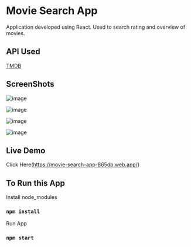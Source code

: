 # Movie Search App

Application developed using React. Used to search rating and overview of movies.

## API Used

[TMDB](https://www.themoviedb.org/)

## ScreenShots

![image](https://user-images.githubusercontent.com/45028951/112044892-3a8f4d00-8b70-11eb-88fc-a129292e34da.png)

![image](https://user-images.githubusercontent.com/45028951/112045398-d15c0980-8b70-11eb-935e-5d8f60751814.png)

![image](https://user-images.githubusercontent.com/45028951/112045511-f0f33200-8b70-11eb-9f11-d2dc2a76e7b3.png)

![image](https://user-images.githubusercontent.com/45028951/112045735-30ba1980-8b71-11eb-8aa0-3031fa74490e.png)

## Live Demo
Click Here(https://movie-search-app-865db.web.app/)

## To Run this App

Install node_modules

### `npm install`

Run App

### `npm start`
